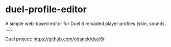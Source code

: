 # duel-profile-editor
A simple web-based editor for Duel 6 reloaded player profiles (skin, sounds, ...).

Duel project: https://github.com/odanek/duel6r
